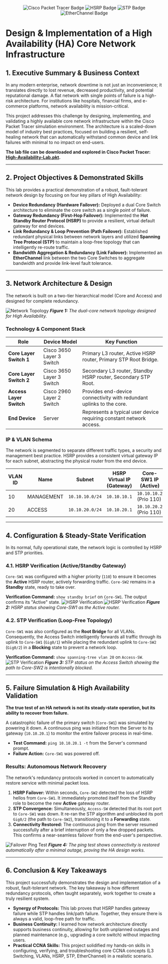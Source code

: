 <p align="center">
  <img src="https://img.shields.io/badge/Cisco-Packet%20Tracer-blue?style=for-the-badge&logo=cisco" alt="Cisco Packet Tracer Badge"/>
  <img src="https://img.shields.io/badge/Protocol-HSRP-red?style=for-the-badge" alt="HSRP Badge"/>
  <img src="https://img.shields.io/badge/Protocol-STP-orange?style=for-the-badge" alt="STP Badge"/>
  <img src="https://img.shields.io/badge/Technology-EtherChannel-green?style=for-the-badge" alt="EtherChannel Badge"/>
</p>

# Design & Implementation of a High Availability (HA) Core Network Infrastructure

## 1. Executive Summary & Business Context

In any modern enterprise, network downtime is not just an inconvenience; it translates directly to lost revenue, decreased productivity, and potential reputational damage. A flat network with single points of failure is a high-risk architecture. For institutions like hospitals, financial firms, and e-commerce platforms, network availability is mission-critical.

This project addresses this challenge by designing, implementing, and validating a highly available core network infrastructure within the Cisco Packet Tracer simulation environment. The architecture is a scaled-down model of industry best practices, focused on building a resilient, self-healing network that can automatically withstand common device and link failures with minimal to no impact on end-users.

**The lab file can be downloaded and explored in Cisco Packet Tracer: [High-Availability-Lab.pkt](./lab-file/high-availability-lab.pkt).**

---

## 2. Project Objectives & Demonstrated Skills

This lab provides a practical demonstration of a robust, fault-tolerant network design by focusing on four key pillars of High Availability:

-   **Device Redundancy (Hardware Failover):** Deployed a dual Core Switch architecture to eliminate the core switch as a single point of failure.
-   **Gateway Redundancy (First-Hop Failover):** Implemented the **Hot Standby Router Protocol (HSRP)** to provide a resilient, virtual default gateway for end devices.
-   **Link Redundancy & Loop Prevention (Path Failover):** Established redundant physical links between network layers and utilized **Spanning Tree Protocol (STP)** to maintain a loop-free topology that can intelligently re-route traffic.
-   **Bandwidth Aggregation & Redundancy (Link Failover):** Implemented an **EtherChannel** link between the two Core Switches to aggregate bandwidth and provide link-level fault tolerance.

---

## 3. Network Architecture & Design

The network is built on a two-tier hierarchical model (Core and Access) and designed for complete redundancy.

![Network Topology](images/network-topology.png)
_**Figure 1:** The dual-core network topology designed for High Availability._

### Technology & Component Stack

| Role                 | Device Model            | Key Function                                                       |
| -------------------- | ----------------------- | ------------------------------------------------------------------ |
| **Core Layer Switch 1**  | Cisco 3650 Layer 3 Switch | Primary L3 router, Active HSRP router, Primary STP Root Bridge.  |
| **Core Layer Switch 2**  | Cisco 3650 Layer 3 Switch | Secondary L3 router, Standby HSRP router, Secondary STP Root.    |
| **Access Layer Switch**| Cisco 2960 Layer 2 Switch | Provides end-device connectivity with redundant uplinks to the core. |
| **End Device**           | Server                  | Represents a typical user device requiring constant network access. |

### IP & VLAN Schema
The network is segmented to separate different traffic types, a security and management best practice. HSRP provides a consistent virtual gateway IP for each subnet, abstracting the physical router from the end device.

| VLAN ID | Name         | Subnet          | HSRP Virtual IP (Gateway) | Core-SW1 IP (Active) | Core-SW2 IP (Standby) |
|---------|--------------|-----------------|---------------------------|----------------------|-----------------------|
| 10      | MANAGEMENT   | `10.10.10.0/24` | `10.10.10.1`              | `10.10.10.2` (Prio 110)  | `10.10.10.3` (Prio 100)   |
| 20      | ACCESS       | `10.10.20.0/24` | `10.10.20.1`              | `10.10.20.2` (Prio 110)  | `10.10.20.3` (Prio 100)   |

---

## 4. Configuration & Steady-State Verification

In its normal, fully operational state, the network logic is controlled by HSRP and STP priorities.

### 4.1. HSRP Verification (Active/Standby Gateway)
`Core-SW1` was configured with a higher priority (`110`) to ensure it becomes the **Active** HSRP router, actively forwarding traffic. `Core-SW2` remains in a **Standby** state, ready to take over.

**Verification Command:** `show standby brief` on `Core-SW1`. The output confirms its "Active" state.
![HSRP Verification](images/hsrp-verification_1.png)
![HSRP Verification](images/hsrp-verification_2.png)
_**Figure 2:** HSRP status showing Core-SW1 as the Active router._

### 4.2. STP Verification (Loop-Free Topology)
`Core-SW1` was also configured as the **Root Bridge** for all VLANs. Consequently, the Access Switch intelligently forwards all traffic through its uplink to `Core-SW1` (`Gig0/1`) while placing the redundant uplink to `Core-SW2` (`Gig0/2`) in a **Blocking** state to prevent a network loop.

**Verification Command:** `show spanning-tree vlan 20` on `Access-SW`.
![STP Verification](images/stp-verification.png)
_**Figure 3:** STP status on the Access Switch showing the path to Core-SW2 is intentionally blocked._

---

## 5. Failure Simulation & High Availability Validation

**The true test of an HA network is not its steady-state operation, but its ability to recover from failure.**

A catastrophic failure of the primary switch (`Core-SW1`) was simulated by powering it down. A continuous ping was initiated from the Server to its gateway (`10.10.20.1`) to monitor the entire failover process in real-time.

-   **Test Command:** `ping 10.10.20.1 -t` from the Server's command prompt.
-   **Failure Action:** `Core-SW1` was powered off.

### Results: Autonomous Network Recovery
The network's redundancy protocols worked in concert to automatically restore service with minimal packet loss.

1.  **HSRP Failover:** Within seconds, `Core-SW2` detected the loss of HSRP hellos from `Core-SW1`. It immediately promoted itself from the Standby role to become the new **Active** gateway router.
2.  **STP Convergence:** Simultaneously, `Access-SW` detected that its root port to `Core-SW1` was down. It re-ran the STP algorithm and unblocked its port `Gig0/2` (the path to `Core-SW2`), transitioning it to a **Forwarding** state.
3.  **Connectivity Restored:** The continuous ping from the server resumed successfully after a brief interruption of only a few dropped packets. This confirms a near-seamless failover from the end-user's perspective.

![Failover Ping Test](images/failover-test.png)
_**Figure 4:** The ping test shows connectivity is restored automatically after a minimal outage, proving the HA design works._

---

## 6. Conclusion & Key Takeaways

This project successfully demonstrates the design and implementation of a robust, fault-tolerant network. The key takeaway is how different redundancy protocols, often taught separately, work together to create a truly resilient system.

-   **Synergy of Protocols:** This lab proves that HSRP handles gateway failure while STP handles link/path failure. Together, they ensure there is always a valid, loop-free path for traffic.
-   **Business Continuity:** I learned how network architecture directly supports business continuity, allowing for both unplanned outages and planned maintenance (e.g., upgrading a core switch) without impacting users.
-   **Practical CCNA Skills:** This project solidified my hands-on skills in configuring, verifying, and troubleshooting core CCNA concepts (L3 Switching, VLANs, HSRP, STP, EtherChannel) in a realistic scenario.
